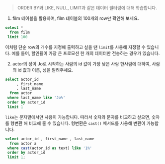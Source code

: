 > ORDER BY와 LIKE, NULL, LIMIT과 같은 데이터 필터링에 대해 학습합니다.

1. film 테이블을 활용하여, film 테이블의 100개의 row만 확인해 보세요.

```sql
select *
  from film
 limit 100
```

이처럼 단순 row의 개수를 지정해 출력하고 싶을 땐 <code>limit</code>를 사용해 지정할 수 있습니다.
예를 들어, 할인율이 가장 큰 프로모션 한 개의 데이터만 전송하는 경우가 있습니다.

2. actor의 성이  Jo로 시작하는 사람의 id 값이 가장 낮은 사람 한사람에 대하여, 사람의  id 값과  이름, 성을 알려주세요.

```sql
select actor_id
	 , first_name 
	 , last_name 
  from actor
 where last_name like 'Jo%'
 order by actor_id
 limit 1
```

<code>like</code>는 문자열에서만 사용이 가능합니다. 따라서 숫자와 문자를 비교하고 싶으면, 숫자를 형변환 해 비교해 줄 수 있습니다.
형변환은 <code>cast()</code> 메서드를 사용해 변환이 가능합니다.

```sql
select actor_id , first_name , last_name 
  from actor a 
 where cast(actor_id as text) like '1%'
 order by actor_id 
 limit 1;
```

